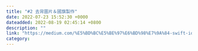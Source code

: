```yaml
---
title: "#2 去背圖片＆國旗製作"
date: 2022-07-23 15:52:30 +0000
dateadded: 2022-08-19 02:45:14 +0800
description: ""
link: "https://medium.com/%E5%BD%BC%E5%BE%97%E6%BD%98%E7%9A%84-swift-ios-app-%E9%96%8B%E7%99%BC%E6%95%99%E5%AE%A4/2-%E5%8E%BB%E8%83%8C%E5%9C%96%E7%89%87-%E5%9C%8B%E6%97%97%E8%A3%BD%E4%BD%9C-1eb59fa43b9b?source=rss-ebd4814c8620------2"
category:
---
```

